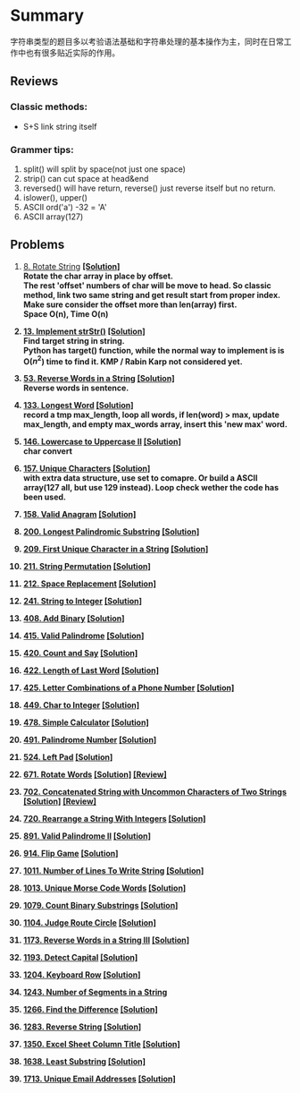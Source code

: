 # Summary
字符串类型的题目多以考验语法基础和字符串处理的基本操作为主，同时在日常工作中也有很多贴近实际的作用。
## Reviews
### Classic methods:
- S+S link string itself

### Grammer tips:
1. split() will split by space(not just one space)
2. strip() can cut space at head&end 
3. reversed() will have return, reverse() just reverse itself but no return.
4. islower(), upper()
5. ASCII ord('a') -32 = 'A'
6. ASCII array(127)
## Problems
1. [8. Rotate String](https://www.lintcode.com/problem/rotate-string/) [<b>[Solution]<b>](https://github.com/runzezhang/Code-NoteBook/blob/master/lintcode/0008-rotate-string.py)  
Rotate the char array in place by offset.   
The rest 'offset' numbers of char will be move to head. So classic method, link two same string and get result start from proper index.   
Make sure consider the offset more than len(array) first.  
Space O(n), Time O(n) 

2. [13. Implement strStr()](https://www.lintcode.com/problem/implement-strstr/) [<b>[Solution]<b>](https://github.com/runzezhang/Code-NoteBook/blob/master/lintcode/0013-implement-strstr.py)  
Find target string in string.  
Python has target() function, while the normal way to implement is is O($n^2$) time to  find it. KMP / Rabin Karp not considered yet.
3. [53. Reverse Words in a String](https://www.lintcode.com/problem/reverse-words-in-a-string/) [<b>[Solution]<b>](https://github.com/runzezhang/Code-NoteBook/blob/master/lintcode/0053-reverse-words-in-a-string.py)  
   Reverse words in sentence.  
4. [133. Longest Word](https://www.lintcode.com/problem/longest-word/) [<b>[Solution]<b>](https://github.com/runzezhang/Code-NoteBook/blob/master/lintcode/133-longest-word.py)  
   record a tmp max_length, loop all words, if len(word) > max, update max_length, and empty max_words array, insert this 'new max' word.
5. [146. Lowercase to Uppercase II](https://www.lintcode.com/problem/lowercase-to-uppercase-ii/) [<b>[Solution]<b>](https://github.com/runzezhang/Code-NoteBook/blob/master/lintcode/0146-lowercase-to-uppercase-ii.py)  
char convert
6. [157. Unique Characters](https://www.lintcode.com/problem/unique-characters/) [<b>[Solution]<b>](https://github.com/runzezhang/Code-NoteBook/blob/master/lintcode/0157-unique-characters.py)  
with extra data structure, use set to comapre. Or build a ASCII array(127 all, but use 129 instead). Loop check wether the code has been used.

7. [158. Valid Anagram](https://www.lintcode.com/problem/valid-anagram/) [<b>[Solution]<b>](https://github.com/runzezhang/Code-NoteBook/blob/master/lintcode/0158-valid-anagram.py)
8. [200. Longest Palindromic Substring](https://www.lintcode.com/problem/longest-palindromic-substring/) [<b>[Solution]<b>](https://github.com/runzezhang/Code-NoteBook/blob/master/lintcode/0200-longest-palindromic-substring.py)
9.  [209. First Unique Character in a String](https://www.lintcode.com/problem/first-unique-character-in-a-string/) [<b>[Solution]<b>](https://github.com/runzezhang/Code-NoteBook/blob/master/lintcode/0209-first-unique-character-in-a-string.py)
10. [211. String Permutation](https://www.lintcode.com/problem/string-permutation/) [<b>[Solution]<b>](https://github.com/runzezhang/Code-NoteBook/blob/master/lintcode/0211-string-permutation.py)
11. [212. Space Replacement](https://www.lintcode.com/problem/space-replacement/) [<b>[Solution]<b>](https://github.com/runzezhang/Code-NoteBook/blob/master/lintcode/0212-space-replacement.py)
12. [241. String to Integer](https://www.lintcode.com/problem/string-to-integer/) [<b>[Solution]<b>](https://github.com/runzezhang/Code-NoteBook/blob/master/lintcode/0241-string-to-integer.py)
13. [408. Add Binary](https://www.lintcode.com/problem/add-binary/) [<b>[Solution]<b>](https://github.com/runzezhang/Code-NoteBook/blob/master/lintcode/0408-add-binary.py)
14. [415. Valid Palindrome](https://www.lintcode.com/problem/valid-palindrome/) [<b>[Solution]<b>](https://github.com/runzezhang/Code-NoteBook/blob/master/lintcode/0415-valid-palindrome.py)
15. [420. Count and Say](https://www.lintcode.com/problem/count-and-say/) [<b>[Solution]<b>](https://github.com/runzezhang/Code-NoteBook/blob/master/lintcode/0420-count-and-say.py)
16. [422. Length of Last Word](https://www.lintcode.com/problem/length-of-last-word/) [<b>[Solution]<b>](https://github.com/runzezhang/Code-NoteBook/blob/master/lintcode/0422-length-of-last-word.py)
17. [425. Letter Combinations of a Phone Number](https://www.lintcode.com/problem/letter-combinations-of-a-phone-number/) [<b>[Solution]<b>](https://github.com/runzezhang/Code-NoteBook/blob/master/lintcode/0425-letter-combinations-of-a-phone-number.py)
18. [449. Char to Integer](https://www.lintcode.com/problem/char-to-integer/) [<b>[Solution]<b>](https://github.com/runzezhang/Code-NoteBook/blob/master/lintcode/0449-char-to-integer.py)
19. [478. Simple Calculator](https://www.lintcode.com/problem/simple-calculator/) [<b>[Solution]<b>](https://github.com/runzezhang/Code-NoteBook/blob/master/lintcode/0478-simple-calculator.py)
20. [491. Palindrome Number](https://www.lintcode.com/problem/palindrome-number/) [<b>[Solution]<b>](https://github.com/runzezhang/Code-NoteBook/blob/master/lintcode/0491-palindrome-number.py)
21. [524. Left Pad](https://www.lintcode.com/problem/left-pad) [<b>[Solution]<b>](https://github.com/runzezhang/Code-NoteBook/blob/master/lintcode/0524-left-pad.py)
22. [671. Rotate Words](https://www.lintcode.com/problem/rotate-words/) [<b>[Solution]<b>](https://github.com/runzezhang/Code-NoteBook/blob/master/lintcode/0671-rotate-words.py) [<b>[Review]<b>](https://dataleoz.com/lintcode-rotate-words/)
23. [702. Concatenated String with Uncommon Characters of Two Strings](https://www.lintcode.com/problem/concatenated-string-with-uncommon-characters-of-two-strings/) [<b>[Solution]<b>](https://github.com/runzezhang/Code-NoteBook/blob/master/lintcode/0702-concatenated-string-with-uncommon-characters-of-two-strings.py) [<b>[Review]<b>](https://dataleoz.com/lintcode-Concatenated-String-with-Uncommon-Characters-of-Two-Strings/)
24. [720. Rearrange a String With Integers](https://www.lintcode.com/problem/rearrange-a-string-with-integers/) [<b>[Solution]<b>](https://github.com/runzezhang/Code-NoteBook/blob/master/lintcode/0720-rearrange-a-string-with-integers.py)
25. [891. Valid Palindrome II](https://www.lintcode.com/problem/valid-palindrome-ii/) [<b>[Solution]<b>](https://github.com/runzezhang/Code-NoteBook/blob/master/lintcode/0891-valid-palindrome-ii.py)
26. [914. Flip Game](https://www.lintcode.com/problem/flip-game/) [<b>[Solution]<b>](https://github.com/runzezhang/Code-NoteBook/blob/master/lintcode/0914-flip-game.py)
27. [1011. Number of Lines To Write String](https://www.lintcode.com/problem/number-of-lines-to-write-string/) [<b>[Solution]<b>](https://github.com/runzezhang/Code-NoteBook/blob/master/lintcode/1011-number-of-lines-to-write-string.py)
28. [1013. Unique Morse Code Words](https://www.lintcode.com/problem/unique-morse-code-words/) [<b>[Solution]<b>](https://github.com/runzezhang/Code-NoteBook/blob/master/lintcode/1013-unique-morse-code-words.py)
29. [1079. Count Binary Substrings](https://www.lintcode.com/problem/count-binary-substrings/) [<b>[Solution]<b>](https://github.com/runzezhang/Code-NoteBook/blob/master/lintcode/1079-count-binary-substrings.py)
30. [1104. Judge Route Circle](https://www.lintcode.com/problem/judge-route-circle/) [<b>[Solution]<b>](https://github.com/runzezhang/Code-NoteBook/blob/master/lintcode/1104-judge-route-circle.py)
31. [1173. Reverse Words in a String III](https://www.lintcode.com/problem/reverse-words-in-a-string-iii/) [<b>[Solution]<b>](https://github.com/runzezhang/Code-NoteBook/blob/master/lintcode/1173-reverse-words-in-a-string-iii.py)
32. [1193. Detect Capital](https://www.lintcode.com/problem/detect-capital/) [<b>[Solution]<b>](https://github.com/runzezhang/Code-NoteBook/blob/master/lintcode/1193-detect-capital.py)
33. [1204. Keyboard Row](https://www.lintcode.com/problem/keyboard-row/) [<b>[Solution]<b>](https://github.com/runzezhang/Code-NoteBook/blob/master/lintcode/1204-keyboard-row.py)
34. [1243. Number of Segments in a String](https://www.lintcode.com/problem/number-of-segments-in-a-string)
35. [1266. Find the Difference](https://www.lintcode.com/problem/find-the-difference) [<b>[Solution]<b>](https://github.com/runzezhang/Code-NoteBook/blob/master/lintcode/1266-find-the-difference.py)
36. [1283. Reverse String](https://www.lintcode.com/problem/reverse-string/) [<b>[Solution]<b>](https://github.com/runzezhang/Code-NoteBook/blob/master/lintcode/1283-reverse-string.py)
37. [1350. Excel Sheet Column Title](https://www.lintcode.com/problem/excel-sheet-column-title/) [<b>[Solution]<b>](https://github.com/runzezhang/Code-NoteBook/blob/master/lintcode/1350-excel-sheet-column-title.py)
38. [1638. Least Substring](https://www.lintcode.com/problem/least-substring) [<b>[Solution]<b>](https://github.com/runzezhang/Code-NoteBook/blob/master/lintcode/1638-least-substring.py)
39. [1713. Unique Email Addresses](https://www.lintcode.com/problem/unique-email-addresses) [<b>[Solution]<b>](https://github.com/runzezhang/Code-NoteBook/blob/master/lintcode/1713-unique-email-addresses.py)